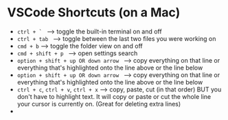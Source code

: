 # VSCode Shortcuts (on a Mac)

- ```ctrl + ` ``` --> toggle the built-in terminal on and off
- ```ctrl + tab ``` --> toggle between the last two files you were working on
- ```cmd + b``` --> toggle the folder view on and off
- ```cmd + shift + p ``` --> open settings search
- ```option + shift + up OR down arrow ``` --> copy everything on that line or everything that's highlighted onto the line above or the line below
- ```option + shift + up OR down arrow ``` --> copy everything on that line or everything that's highlighted onto the line above or the line below
- ```ctrl + c```, ```ctrl + v```, ```ctrl + x``` --> copy, paste, cut (in that order) BUT you don't have to highlight text. It will copy or paste or cut the whole line your cursor is currently on. (Great for deleting extra lines)
- 